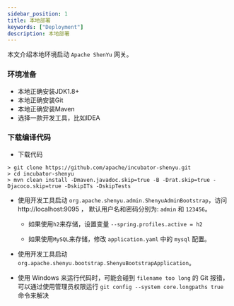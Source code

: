 ```yaml
---
sidebar_position: 1
title: 本地部署
keywords: ["Deployment"]
description: 本地部署
---
```


本文介绍本地环境启动 `Apache ShenYu` 网关。

### 环境准备

* 本地正确安装JDK1.8+
* 本地正确安装Git
* 本地正确安装Maven
* 选择一款开发工具，比如IDEA

### 下载编译代码

* 下载代码

```
> git clone https://github.com/apache/incubator-shenyu.git
> cd incubator-shenyu
> mvn clean install -Dmaven.javadoc.skip=true -B -Drat.skip=true -Djacoco.skip=true -DskipITs -DskipTests
```

* 使用开发工具启动 `org.apache.shenyu.admin.ShenyuAdminBootstrap`，访问 http://localhost:9095 ， 默认用户名和密码分别为: `admin` 和 `123456`。

  * 如果使用`h2`来存储，设置变量 `--spring.profiles.active = h2`

  * 如果使用`MySQL`来存储，修改 `application.yaml` 中的 `mysql` 配置。

* 使用开发工具启动 `org.apache.shenyu.bootstrap.ShenyuBootstrapApplication`。

* 使用 Windows 来运行代码时，可能会碰到 `filename too long` 的 Git 报错，可以通过使用管理员权限运行 `git config --system core.longpaths true` 命令来解决









